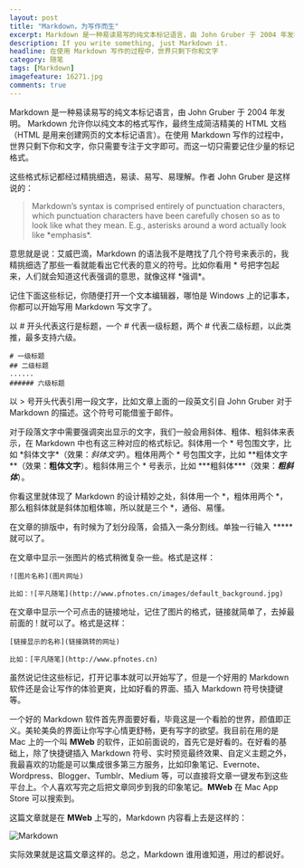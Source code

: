 ```yaml
---
layout: post
title: "Markdown，为写作而生"
excerpt: Markdown 是一种易读易写的纯文本标记语言，由 John Gruber 于 2004 年发明。 Markdown 允许你以纯文本的格式写作，最终生成简洁精美的 HTML 文档（HTML 是用来创建网页的文本标记语言）。在使用 Markdown 写作的过程中，世界只剩下你和文字，你只需要专注于文字即可。而这一切只需要记住少量的标记格式。
description: If you write something, just Markdown it.
headline: 在使用 Markdown 写作的过程中，世界只剩下你和文字
category: 随笔
tags: [Markdown]
imagefeature: 16271.jpg
comments: true
---
```


Markdown 是一种易读易写的纯文本标记语言，由 John Gruber 于 2004 年发明。 Markdown 允许你以纯文本的格式写作，最终生成简洁精美的 HTML 文档（HTML 是用来创建网页的文本标记语言）。在使用 Markdown 写作的过程中，世界只剩下你和文字，你只需要专注于文字即可。而这一切只需要记住少量的标记格式。

这些格式标记都经过精挑细选，易读、易写、易理解。作者 John Gruber 是这样说的：

> Markdown’s syntax is comprised entirely of punctuation characters, which punctuation characters have been carefully chosen so as to look like what they mean. E.g., asterisks around a word actually look like \*emphasis\*.

意思就是说：艾威巴滴，Markdown 的语法我不是瞎找了几个符号来表示的，我精挑细选了那些一看就能看出它代表的意义的符号。比如你看用 * 号把字包起来，人们就会知道这代表强调的意思，就像这样 \*强调\*。

记住下面这些标记，你随便打开一个文本编辑器，哪怕是 Windows 上的记事本，你都可以开始写用 Markdown 写文字了。

以 # 开头代表这行是标题，一个 # 代表一级标题，两个 # 代表二级标题，以此类推，最多支持六级。

```
# 一级标题
## 二级标题
......
###### 六级标题
```

以 > 号开头代表引用一段文字，比如文章上面的一段英文引自 John Gruber 对于 Markdown 的描述。这个符号可能借鉴于邮件。

对于段落文字中需要强调突出显示的文字，我们一般会用斜体、粗体、粗斜体来表示，在 Markdown 中也有这三种对应的格式标记。斜体用一个 * 号包围文字，比如 \*斜体文字\*（效果：*斜体文字*）。粗体用两个 \* 号包围文字，比如 \*\*粗体文字\*\*（效果：**粗体文字**）。粗斜体用三个 \* 号表示，比如 \*\*\*粗斜体\*\*\*（效果：***粗斜体***）。

你看这里就体现了 Markdown 的设计精妙之处，斜体用一个 *，粗体用两个 *，那么粗斜体就是斜体加粗体嘛，所以就是三个 *，通俗、易懂。

在文章的排版中，有时候为了划分段落，会插入一条分割线。单独一行输入 ***** 就可以了。

在文章中显示一张图片的格式稍微复杂一些。格式是这样：

```
![图片名称](图片网址)

比如：![平凡随笔](http://www.pfnotes.cn/images/default_background.jpg)
```

在文章中显示一个可点击的链接地址，记住了图片的格式，链接就简单了，去掉最前面的 ! 就可以了。格式是这样：

```
[链接显示的名称](链接跳转的网址)

比如：[平凡随笔](http://www.pfnotes.cn)
```

虽然说记住这些标记，打开记事本就可以开始写了，但是一个好用的 Markdown 软件还是会让写作的体验更爽，比如好看的界面、插入 Markdown 符号快捷键等。

一个好的 Markdown 软件首先界面要好看，毕竟这是一个看脸的世界，颜值即正义。美轮美奂的界面让你写字心情更舒畅，更有写字的欲望。我目前在用的是 Mac 上的一个叫 **MWeb** 的软件，正如前面说的，首先它是好看的。在好看的基础上，除了快捷键插入 Markdown 符号、实时预览最终效果、自定义主题之外，我最喜欢的功能是可以集成很多第三方服务，比如印象笔记、Evernote、Wordpress、Blogger、Tumblr、Medium 等，可以直接将文章一键发布到这些平台上。个人喜欢写完之后把文章同步到我的印象笔记。**MWeb** 在 Mac App Store 可以搜索到。

这篇文章就是在 **MWeb** 上写的，Markdown 内容看上去是这样的：

![Markdown](http://pfnotes.cn/images/16279.png)

实际效果就是这篇文章这样的。总之，Markdown 谁用谁知道，用过的都说好。